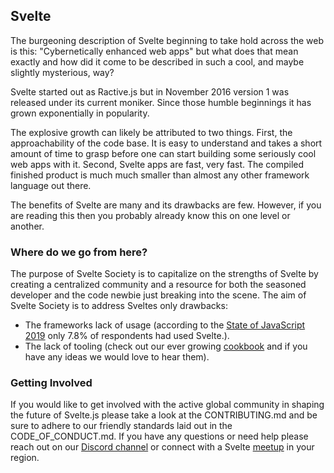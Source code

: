 ## Svelte

The burgeoning description of Svelte beginning to take hold across the web is this: "Cybernetically enhanced web apps" but what does that mean exactly and how did it come to be described in such a cool, and maybe slightly mysterious, way? 

Svelte started out as Ractive.js but in November 2016 version 1 was released under its current moniker. Since those humble beginnings it has grown exponentially in popularity.

The explosive growth can likely be attributed to two things. First, the approachability of the code base. It is easy to understand and takes a short amount of time to grasp before one can start building some seriously cool web apps with it. Second, Svelte apps are fast, very fast. The compiled finished product is much much smaller than almost any other framework language out there. 

The benefits of Svelte are many and its drawbacks are few. However, if you are reading this then you probably already know this on one level or another. 

### Where do we go from here?

The purpose of Svelte Society is to capitalize on the strengths of Svelte by creating a centralized community and a resource for both the seasoned developer and the code newbie just breaking into the scene. The aim of Svelte Society is to address Sveltes only drawbacks: 

- The frameworks lack of usage (according to the [State of JavaScript 2019](https://2019.stateofjs.com/front-end-frameworks/svelte/) only 7.8% of respondents had used Svelte.).
- The lack of tooling (check out our ever growing [cookbook](https://sveltesociety.dev/recipes) and if you have any ideas we would love to hear them).

### Getting Involved

If you would like to get involved with the active global community in shaping the future of Svelte.js please take a look at the CONTRIBUTING.md and be sure to adhere to our friendly standards laid out in the CODE_OF_CONDUCT.md. If you have any questions or need help please reach out on our [Discord channel](https://discord.gg/MKNUW7wXka) or connect with a Svelte [meetup](https://twitter.com/SvelteSociety/status/1235264100600631296?s=20) in your region.

